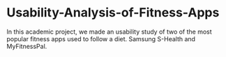 # Usability-Analysis-of-Fitness-Apps
In this academic project, we made an usability study of two of the most popular fitness apps used to follow a diet. Samsung S-Health and MyFitnessPal.
